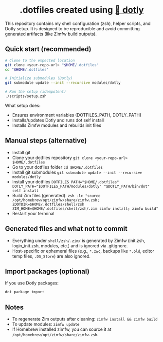 <h1 align="center">
  .dotfiles created using <a href="https://github.com/CodelyTV/dotly">🌚 dotly</a>
</h1>

This repository contains my shell configuration (zsh), helper scripts, and Dotly setup. It is designed to be reproducible and avoid committing generated artifacts (like Zimfw build outputs).

## Quick start (recommended)

```sh
# Clone to the expected location
git clone <your-repo-url> "$HOME/.dotfiles"
cd "$HOME/.dotfiles"

# Initialize submodules (Dotly)
git submodule update --init --recursive modules/dotly

# Run the setup (idempotent)
./scripts/setup.zsh
```

What setup does:
- Ensures environment variables (DOTFILES_PATH, DOTLY_PATH)
- Installs/updates Dotly and runs dot self install
- Installs Zimfw modules and rebuilds init files

## Manual steps (alternative)

- Install git
- Clone your dotfiles repository `git clone <your-repo-url> $HOME/.dotfiles`
- Go to your dotfiles folder `cd $HOME/.dotfiles`
- Install git submodules `git submodule update --init --recursive modules/dotly`
- Install your dotfiles `DOTFILES_PATH="$HOME/.dotfiles" DOTLY_PATH="$DOTFILES_PATH/modules/dotly" "$DOTLY_PATH/bin/dot" self install`
- Build Zim files (generated): `zsh -lc "source /opt/homebrew/opt/zimfw/share/zimfw.zsh; ZDOTDIR=$HOME/.dotfiles/shell/zsh ZIM_HOME=$HOME/.dotfiles/shell/zsh/.zim zimfw install; zimfw build"`
- Restart your terminal

## Generated files and what not to commit

- Everything under `shell/zsh/.zim/` is generated by Zimfw (init.zsh, login_init.zsh, modules, etc.) and is ignored via .gitignore.
- Host-specific or ephemeral files (e.g., `*.zwc`, backups like `*.old`, editor temp files, `.DS_Store`) are also ignored.

## Import packages (optional)

If you use Dotly packages:

```sh
dot package import
```

## Notes

- To regenerate Zim outputs after cleaning: `zimfw install && zimfw build`
- To update modules: `zimfw update`
- If Homebrew installed zimfw, you can source it at `/opt/homebrew/opt/zimfw/share/zimfw.zsh`.
